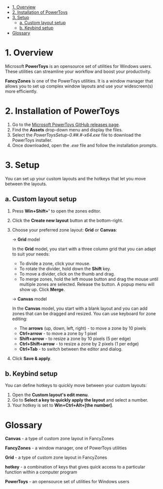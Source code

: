 - [1. Overview](#1-overview)
- [2.  Installation of PowerToys](#2--installation-of-powertoys)
- [3. Setup](#3-setup)
  - [a. Custom layout setup](#a-custom-layout-setup)
  - [b. Keybind setup](#b-keybind-setup)
- [Glossary](#glossary)


# 1. Overview

Microsoft **PowerToys** is an opensource set of utilities for Windows users. These utilities can streamline your workflow and boost your productivity. 

**FancyZones** is one of the PowerToys utilities. It is a window manager that allows you to set up complex window layouts and use your widescreen(s) more efficiently.  

# 2.  Installation of PowerToys
   
   
1. Go to the [Microsoft PowerToys GitHub releases page](https://github.com/microsoft/PowerToys/releases/tag/v0.53.1).
2. Find the **Assets** drop-down menu and display the files.
3. Select the *PowerToysSetup-0.##.#-x64.exe* file to download the PowerToys installer.
4. Once downloaded, open the *.exe* file and follow the installation prompts.

# 3. Setup

You can set up your custom layouts and the hotkeys that let you move between the layouts.

## a. Custom layout setup

1. Press **Win+Shift+'** to open the zones editor.
2. Click the **Create new layout** button at the bottom-right.
3. Choose your preferred zone layout: **Grid** or **Canvas**:
   
   
    -> **Grid** model

    In the **Grid** model, you start with a three column grid that you can adapt to suit your needs:

   - To divide a zone, click your mouse.
   - To rotate the divider, hold down the **Shift** key.
   - To move a divider, click on the thumb and drag.
   - To merge zones, hold the left mouse button and drag the mouse until multiple zones are selected. Release the button. A popup menu will show up. Click **Merge**.
  

    -> **Canvas** model

    In the **Canvas** model, you start with a blank layout and you can add zones that can be dragged and resized. You can use keyboard for zone editing:
    
      - The **arrows** (up, down, left, right) - to move a zone by 10 pixels
      - **Ctrl+arrow** - to move a zone by 1 pixel
      - **Shift+arrow** - to resize a zone by 10 pixels (5 per edge)
      - **Ctrl+Shift+arrow** - to resize a zone by 2 pixels (1 per edge)
      - **Ctrl+Tab** - to switch between the editor and dialog.
    
4. Click **Save & apply**.  

## b. Keybind setup

You can define hotkeys to quickly move between your custom layouts:

1. Open the **Custom layout's edit menu**.
2. Go to **Select a key to quickly apply the layout** and select a number.
3. Your hotkey is set to **Win+Ctrl+Alt+[the number]**.

# Glossary

**Canvas** - a type of custom zone layout in FancyZones 

**FancyZones** - a window manager, one of PowerToys utilities

**Grid** - a type of custom zone layout in FancyZones 

**hotkey** - a combination of keys that gives quick access to a particular function within a computer program

**PowerToys** - an opensource set of utilities for Windows users






   


